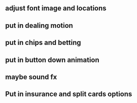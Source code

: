 ## adjust font image and locations ##
## put in dealing motion ##
## put in chips and betting ##
## put in button down animation ##
## maybe sound fx ##
## Put in insurance and split cards options ##
